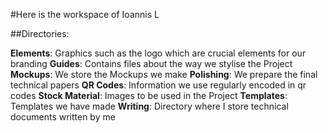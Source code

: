 #Here is the workspace of Ioannis L


##Directories:

**Elements**: Graphics such as the logo which are crucial elements for our branding
**Guides**: Contains files about the way we stylise the Project 
**Mockups**: We store the Mockups we make 
**Polishing**: We prepare the final technical papers
**QR Codes**: Information we use regularly encoded in qr codes 
**Stock Material**: Images to be used in the Project
**Templates**: Templates we have made 
**Writing**: Directory where I store technical documents written by me 

